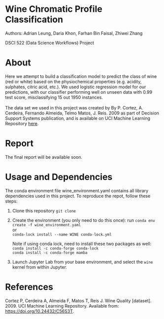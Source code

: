 # Wine Chromatic Profile Classification
Authors: Adrian Leung, Daria Khon, Farhan Bin Faisal, Zhiwei Zhang

DSCI 522 (Data Science Workflows) Project

# About
Here we attempt to build a classification model to predict the class of wine (red or white) based on the physiochemical properties (e.g. acidity, sulphates, citric acid, etc.). We used logistic regression model for our predictions, with our classifier performing well on unseen data with 0.99 test score, misclassifying 15 out 1950 instances.
<br> <br>
The data set we used in this project was created by By P. Cortez, A. Cerdeira, Fernando Almeida, Telmo Matos, J. Reis. 2009 as part of Decision Support Systems publication, and is available on UCI Machine Learning Repository [here](https://archive.ics.uci.edu/dataset/186/wine+quality). 

# Report
The final report will be available soon.

# Usage and Dependencies
The conda environment file wine_environment.yaml contains all library dependencies used in this project. To reproduce the repot, follow these steps:
1. Clone this repository `git clone`
2. Create the environment (you only need to do this once): run 
    `conda env create -f wine_environment.yaml`   
        or  
    `conda-lock install --name WINE conda-lock.yml`  

    Note if using conda lock, need to install these two packages as well:  
    `conda install -c conda-forge conda-lock`  
    `conda install -c conda-forge mamba`  
3. Launch Jupyter Lab from your base environment, and select the `wine` kernel from within Jupyter.

# References
Cortez P, Cerdeira A, Almeida F, Matos T, Reis J. Wine Quality [dataset]. 2009. UCI Machine Learning Repository. Available from: https://doi.org/10.24432/C56S3T.

